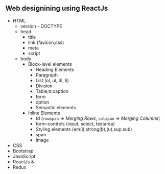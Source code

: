 ## Web designining using ReactJs
* HTML
    * version - DOCTYPE
    * head
        * title
        * link (favicon,css)
        * meta
        * script
    * body
        * Block-level elements
            * Heading Elements
            * Paragraph
            * List (ol, ul, dl, li)
            * Division
            * Table,tr,caption
            * form
            * option
            * Semantic elements
        * Inline Elements
            * td (`rowspan` => *Merging Rows*, `colspan` => *Merging Columns*)
            * form-controls (input, select, textarea)
            * Styling elements (em(i),strong(b),(u),sup,sub)
            * span
            * Image
* CSS
* Bootstrap
* JavaScript
* ReactJs &
* Redux